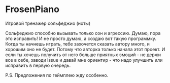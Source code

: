 # FrosenPiano
Игровой тренажер сольфеджио (ноты)

Сольфеджио способно вызывать только сон и агрессию. Думаю, пора это исправить! И не просто думаю, а создаю вот такую программку. Когда ты начнешь играть, тебе захочется сказать автору много, и хорошим оно не будет. Потому что авторка только начала этот проект. И если ты хочешь получить от него больше приятных эмоций - не держи все в себе, заводи issue и давай мне ориентир - что надо улучшить или исправить в первую очередь.

P.S. Предложения по геймплею жду особенно.
